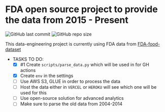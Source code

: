 # FDA open source project to provide the data from **2015 - Present**
![GitHub last commit](https://img.shields.io/github/last-commit/gradedSystem/FDA-dataset) 
![GitHub repo size](https://img.shields.io/github/repo-size/gradedSystem/FDA-dataset)

This data-engineering project is currently using FDA data from [FDA-food-dataset](https://open.fda.gov/)

- TASKS TO DO: 
    - [x] #1 Create `scripts/parse_data.py` which will be used in for GH actions
    - [x] Create `env` in the settings 
    - [ ] Use AWS S3, GLUE in order to process the data
    - [ ] Host the data either in `VERCEL` or `HEROKU` will see which one will be used for this
    - [ ] Use open-source solution for advanced analytics
    - [ ] Make sure to parse the old data from 2004-2014
